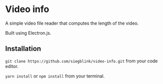 # Video info

A simple video file reader that computes the length of the video.

Built using Electron.js.

## Installation

`git clone https://github.com/siegblink/video-info.git` from your code editor.

`yarn install` or `npm install` from your terminal.
